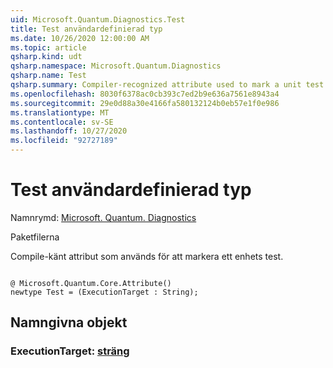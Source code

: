 ```yaml
---
uid: Microsoft.Quantum.Diagnostics.Test
title: Test användardefinierad typ
ms.date: 10/26/2020 12:00:00 AM
ms.topic: article
qsharp.kind: udt
qsharp.namespace: Microsoft.Quantum.Diagnostics
qsharp.name: Test
qsharp.summary: Compiler-recognized attribute used to mark a unit test.
ms.openlocfilehash: 8030f6378ac0cb393c7ed2b9e636a7561e8943a4
ms.sourcegitcommit: 29e0d88a30e4166fa580132124b0eb57e1f0e986
ms.translationtype: MT
ms.contentlocale: sv-SE
ms.lasthandoff: 10/27/2020
ms.locfileid: "92727189"
---
```

# <a name="test-user-defined-type"></a>Test användardefinierad typ

Namnrymd: [Microsoft. Quantum. Diagnostics](xref:Microsoft.Quantum.Diagnostics)

Paketfilerna [](https://nuget.org/packages/)


Compile-känt attribut som används för att markera ett enhets test.

```qsharp

@ Microsoft.Quantum.Core.Attribute()
newtype Test = (ExecutionTarget : String);
```



## <a name="named-items"></a>Namngivna objekt

### <a name="executiontarget--string"></a>ExecutionTarget: [sträng](xref:microsoft.quantum.lang-ref.string)

